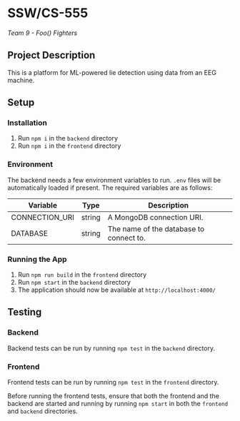 # SSW/CS-555
*Team 9 - Foo() Fighters*

## Project Description
This is a platform for ML-powered lie detection using data from an EEG machine.

## Setup

### Installation
1. Run `npm i` in the `backend` directory
2. Run `npm i` in the `frontend` directory

### Environment
The backend needs a few environment variables to run. `.env` files will be automatically loaded if present. The required variables are as follows:

Variable|Type|Description
-|-|-
CONNECTION_URI|string|A MongoDB connection URI.
DATABASE|string|The name of the database to connect to.

### Running the App
1. Run `npm run build` in the `frontend` directory
2. Run `npm start` in the `backend` directory
3. The application should now be available at `http://localhost:4000/`

## Testing

### Backend
Backend tests can be run by running `npm test` in the `backend` directory.

### Frontend
Frontend tests can be run by running `npm test` in the `frontend` directory.

Before running the frontend tests, ensure that both the frontend and the backend are started and running by running `npm start` in both the `frontend` and `backend` directories. 